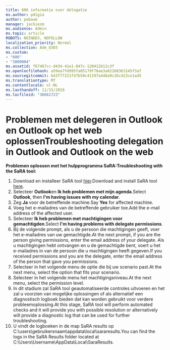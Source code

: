 ```yaml
---
title: 606 informatie over delegatie
ms.author: pdigia
author: pebaum
manager: jackiesm
ms.audience: Admin
ms.topic: article
ROBOTS: NOINDEX, NOFOLLOW
localization_priority: Normal
ms.collection: Adm_O365
ms.custom:
- "606"
- "3800004"
ms.assetid: f67467cc-d434-41e1-847c-120412b12c3f
ms.openlocfilehash: a59ea7fd995fa05179f70ae3a82268363145f3af
ms.sourcegitcommit: b43f77221f47b50c41197a448a9c26c423ce1ad5
ms.translationtype: MT
ms.contentlocale: nl-NL
ms.lasthandoff: 11/15/2019
ms.locfileid: "36661723"
---
```

# <a name="troubleshooting-delegation-in-outlook-and-outlook-on-the-web"></a><span data-ttu-id="ef126-102">Problemen met delegeren in Outlook en Outlook op het web oplossen</span><span class="sxs-lookup"><span data-stu-id="ef126-102">Troubleshooting delegation in Outlook and Outlook on the web</span></span>

<span data-ttu-id="ef126-103">**Problemen oplossen met het hulpprogramma SaRA:**</span><span class="sxs-lookup"><span data-stu-id="ef126-103">**Troubleshooting with the SaRA tool:**</span></span>

1. <span data-ttu-id="ef126-104">Download en installeer SaRA tool [hier](https://aka.ms/SaRA-SkypeForBusinessSignIn).</span><span class="sxs-lookup"><span data-stu-id="ef126-104">Download and install SaRA tool [here](https://aka.ms/SaRA-SkypeForBusinessSignIn).</span></span>
1. <span data-ttu-id="ef126-105">Selecteer **Outlook**en **Ik heb problemen met mijn agenda**.</span><span class="sxs-lookup"><span data-stu-id="ef126-105">Select **Outlook**, then **I'm having issues with my calendar**.</span></span>
1. <span data-ttu-id="ef126-106">Zeg **Ja** voor de betreffende machine.</span><span class="sxs-lookup"><span data-stu-id="ef126-106">Say **Yes** for affected machine.</span></span>
1. <span data-ttu-id="ef126-107">Voeg het e-mailadres van de betreffende gebruiker toe.</span><span class="sxs-lookup"><span data-stu-id="ef126-107">Add the e-mail address of the affected user.</span></span>
1. <span data-ttu-id="ef126-108">Selecteer **Ik heb problemen met machtigingen voor gemachtigden**.</span><span class="sxs-lookup"><span data-stu-id="ef126-108">Select **I'm having problems with delegate permissions**.</span></span>
1. <span data-ttu-id="ef126-109">Bij de volgende prompt, als u de persoon die machtigingen geeft, voer het e-mailadres van uw gemachtigde.</span><span class="sxs-lookup"><span data-stu-id="ef126-109">At the next prompt, if you are the person giving permissions, enter the email address of your delegate.</span></span> <span data-ttu-id="ef126-110">Als u machtigingen hebt ontvangen en u de gemachtigde bent, voert u het e-mailadres in van de persoon die u machtigingen heeft gegeven.</span><span class="sxs-lookup"><span data-stu-id="ef126-110">If you received permissions and you are the delegate, enter the email address of the person that gave you permissions.</span></span>
1. <span data-ttu-id="ef126-111">Selecteer in het volgende menu de optie die bij uw scenario past.</span><span class="sxs-lookup"><span data-stu-id="ef126-111">At the next menu, select the option that fits your scenario.</span></span>
1. <span data-ttu-id="ef126-112">Selecteer in het volgende menu het machtigingsniveau.</span><span class="sxs-lookup"><span data-stu-id="ef126-112">At the next menu, select the permission level.</span></span>
1. <span data-ttu-id="ef126-113">In dit stadium zal SaRA tool geautomatiseerde controles uitvoeren en het zal u voorzien van mogelijke oplossingen of als alternatief een diagnostisch logboek bieden dat kan worden gebruikt voor verdere probleemoplossing.</span><span class="sxs-lookup"><span data-stu-id="ef126-113">At this stage, SaRA tool will perform automated checks and it will provide you with possible resolution or alternatively will provide a diagnostic log that can be used for further troubleshooting.</span></span>
1. <span data-ttu-id="ef126-114">U vindt de logboeken in de map SaRA results op C:\users\gebruikersnaam\appdata\local\sararesults.</span><span class="sxs-lookup"><span data-stu-id="ef126-114">You can find the logs in the SaRA Results folder located at C:\Users\Username\AppData\Local\SaraResults.</span></span>
